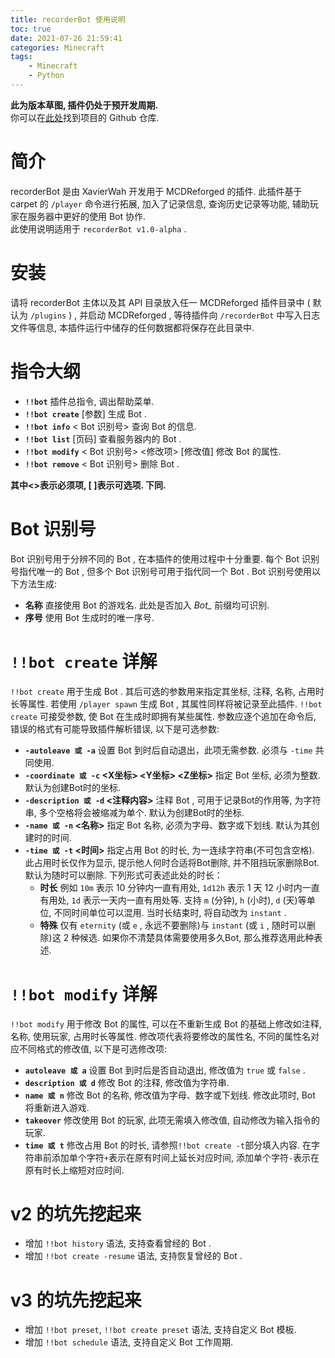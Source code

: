 ```yaml
---
title: recorderBot 使用说明
toc: true
date: 2021-07-26 21:59:41
categories: Minecraft
tags:
    - Minecraft
    - Python
---
```


**此为版本草图, 插件仍处于预开发周期.**  
你可以在[此处](https://github.com/XavierWah/recorderBot)找到项目的 Github 仓库.

# 简介

recorderBot 是由 XavierWah 开发用于 MCDReforged 的插件. 此插件基于 carpet 的 `/player` 命令进行拓展, 加入了记录信息, 查询历史记录等功能, 辅助玩家在服务器中更好的使用 Bot 协作.  
此使用说明适用于 `recorderBot v1.0-alpha` .

<!-- more -->

# 安装

请将 recorderBot 主体以及其 API 目录放入任一 MCDReforged 插件目录中 ( 默认为 `/plugins` ) , 并启动 MCDReforged , 等待插件向 `/recorderBot` 中写入日志文件等信息, 本插件运行中储存的任何数据都将保存在此目录中.

# 指令大纲

- **`!!bot`** 插件总指令, 调出帮助菜单.
- **`!!bot create`** [参数] 生成 Bot .
- **`!!bot info`** < Bot 识别号> 查询 Bot 的信息.
- **`!!bot list`** [页码] 查看服务器内的 Bot .
- **`!!bot modify`** < Bot 识别号> <修改项> [修改值] 修改 Bot 的属性.
- **`!!bot remove`** < Bot 识别号> 删除 Bot .  

**其中<>表示必须项, [ ]表示可选项. 下同.**

# Bot 识别号

Bot 识别号用于分辨不同的 Bot , 在本插件的使用过程中十分重要. 每个 Bot 识别号指代唯一的 Bot , 但多个 Bot 识别号可用于指代同一个 Bot . Bot 识别号使用以下方法生成:

- **名称** 直接使用 Bot 的游戏名. 此处是否加入 *Bot_* 前缀均可识别.
- **序号** 使用 Bot 生成时的唯一序号.

# `!!bot create` 详解

`!!bot create` 用于生成 Bot . 其后可选的参数用来指定其坐标, 注释, 名称, 占用时长等属性. 若使用 `/player spawn` 生成 Bot , 其属性同样将被记录至此插件. `!!bot create` 可接受参数, 使 Bot 在生成时即拥有某些属性. 参数应逐个追加在命令后, 错误的格式有可能导致插件解析错误, 以下是可选参数:

- **`-autoleave 或 -a`** 设置 Bot 到时后自动退出，此项无需参数. 必须与 `-time` 共同使用.
- **`-coordinate 或 -c` <X坐标> <Y坐标> <Z坐标>** 指定 Bot 坐标, 必须为整数. 默认为创建Bot时的坐标.
- **`-description 或 -d` <注释内容>** 注释 Bot , 可用于记录Bot的作用等, 为字符串, 多个空格将会被缩减为单个. 默认为创建Bot时的坐标.
- **`-name 或 -n` <名称>** 指定 Bot 名称, 必须为字母、数字或下划线. 默认为其创建时的时间.
- **`-time 或 -t` <时间>** 指定占用 Bot 的时长, 为一连续字符串(不可包含空格). 此占用时长仅作为显示, 提示他人何时合适将Bot删除, 并不阻挡玩家删除Bot. 默认为随时可以删除. 下列形式可表述此处的时长：
  - **时长** 例如 `10m` 表示 10 分钟内一直有用处, `1d12h` 表示 1 天 12 小时内一直有用处, `1d` 表示一天内一直有用处等. 支持 `m` (分钟), `h` (小时), `d` (天)等单位, 不同时间单位可以混用. 当时长结束时, 将自动改为 `instant` .
  - **特殊** 仅有 `eternity` (或 `e` , 永远不要删除)与 `instant` (或 `i` , 随时可以删除)这 2 种候选. 如果你不清楚具体需要使用多久Bot, 那么推荐选用此种表述.

# `!!bot modify` 详解

`!!bot modify` 用于修改 Bot 的属性, 可以在不重新生成 Bot 的基础上修改如注释, 名称, 使用玩家, 占用时长等属性. 修改项代表将要修改的属性名, 不同的属性名对应不同格式的修改值, 以下是可选修改项:

- **`autoleave 或 a`** 设置 Bot 到时后是否自动退出, 修改值为 `true` 或 `false` .
- **`description 或 d`** 修改 Bot 的注释, 修改值为字符串.
- **`name 或 n`** 修改 Bot 的名称, 修改值为字母、数字或下划线. 修改此项时, Bot 将重新进入游戏.
- **`takeover`** 修改使用 Bot 的玩家, 此项无需填入修改值, 自动修改为输入指令的玩家.
- **`time 或 t`** 修改占用 Bot 的时长, 请参照`!!bot create -t`部分填入内容. 在字符串前添加单个字符`+`表示在原有时间上延长对应时间, 添加单个字符`-`表示在原有时长上缩短对应时间.

# v2 的坑先挖起来

- 增加 `!!bot history` 语法, 支持查看曾经的 Bot .
- 增加 `!!bot create -resume` 语法, 支持恢复曾经的 Bot .

# v3 的坑先挖起来

- 增加 `!!bot preset`, `!!bot create preset` 语法, 支持自定义 Bot 模板.
- 增加 `!!bot schedule` 语法, 支持自定义 Bot 工作周期.
